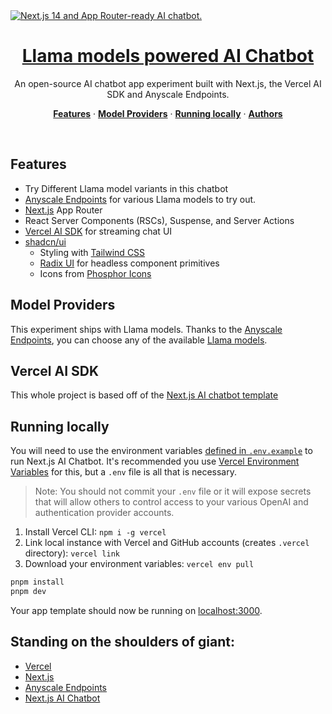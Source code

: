 <a href="https://anyscale-chat.vercel.app/">
  <img alt="Next.js 14 and App Router-ready AI chatbot." src="https://anyscale-chat.vercel.app/opengraph-image.png">
  <h1 align="center">Llama models powered AI Chatbot</h1>
</a>

<p align="center">
  An open-source AI chatbot app experiment built with Next.js, the Vercel AI SDK and Anyscale Endpoints.
</p>

<p align="center">
  <a href="#features"><strong>Features</strong></a> ·
  <a href="#model-providers"><strong>Model Providers</strong></a> ·
  <a href="#running-locally"><strong>Running locally</strong></a> ·
  <a href="#authors"><strong>Authors</strong></a>
</p>
<br/>

## Features

- Try Different Llama model variants in this chatbot
- [Anyscale Endpoints](https://www.anyscale.com/endpoints) for various Llama models to try out.
- [Next.js](https://nextjs.org) App Router
- React Server Components (RSCs), Suspense, and Server Actions
- [Vercel AI SDK](https://sdk.vercel.ai/docs) for streaming chat UI
- [shadcn/ui](https://ui.shadcn.com)
  - Styling with [Tailwind CSS](https://tailwindcss.com)
  - [Radix UI](https://radix-ui.com) for headless component primitives
  - Icons from [Phosphor Icons](https://phosphoricons.com)

## Model Providers

This experiment ships with Llama models. Thanks to the [Anyscale Endpoints](https://www.anyscale.com/endpoints), you can choose any of the available [Llama models](https://docs.endpoints.anyscale.com/category/supported-models).

## Vercel AI SDK

This whole project is based off of the [Next.js AI chatbot template](https://vercel.com/templates/next.js/nextjs-ai-chatbot)

## Running locally

You will need to use the environment variables [defined in `.env.example`](.env.example) to run Next.js AI Chatbot. It's recommended you use [Vercel Environment Variables](https://vercel.com/docs/projects/environment-variables) for this, but a `.env` file is all that is necessary.

> Note: You should not commit your `.env` file or it will expose secrets that will allow others to control access to your various OpenAI and authentication provider accounts.

1. Install Vercel CLI: `npm i -g vercel`
2. Link local instance with Vercel and GitHub accounts (creates `.vercel` directory): `vercel link`
3. Download your environment variables: `vercel env pull`

```bash
pnpm install
pnpm dev
```

Your app template should now be running on [localhost:3000](http://localhost:3000/).

## Standing on the shoulders of giant:

- [Vercel](https://vercel.com) 
- [Next.js](https://nextjs.org)
- [Anyscale Endpoints](https://www.anyscale.com/endpoints)
- [Next.js AI Chatbot](https://vercel.com/templates/next.js/nextjs-ai-chatbot)